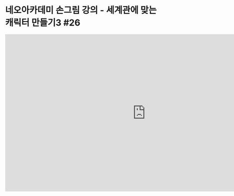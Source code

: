 # 네오아카데미 손그림 강의 - 세계관에 맞는 캐릭터 만들기3 #26
<iframe width="895" height="503" src="https://www.youtube.com/embed/cDZxsCXZRhg?list=PLmrVWPFHf_oG1Im06PQ7hAGe8cLjRr_b5" title="네오아카데미 손그림 강의 - 세계관에 맞는 캐릭터 만들기3 #26" frameborder="0" allow="accelerometer; autoplay; clipboard-write; encrypted-media; gyroscope; picture-in-picture" allowfullscreen></iframe>